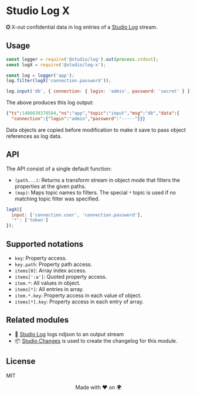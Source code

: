 # Studio Log X

❎ X-out confidential data in log entries of a [Studio Log][1] stream.

## Usage

```js
const logger = require('@studio/log').out(process.stdout);
const logX = require('@studio/log-x');

const log = logger('app');
log.filter(logX('connection.password'));

log.input('db', { connection: { login: 'admin', password: 'secret' } });
```

The above produces this log output:

```json
{"ts":1486630378584,"ns":"app","topic":"input","msg":"db","data":{
  "connection":{"login":"admin","password":"·····"}}}
```

Data objects are copied before modification to make it save to pass object
references as log data.

## API

The API consist of a single default function:

- `(path...)`: Returns a transform stream in object mode that filters the
  properties at the given paths.
- `(map)`: Maps topic names to filters. The special `*` topic is used if no
  matching topic filter was specified.

```js
logX({
  input: ['connection.user', 'connection.password'],
  '*': ['token']
});
```

## Supported notations

- `key`: Property access.
- `key.path`: Property path access.
- `items[0]`: Array index access.
- `items[':a']`: Quoted property access.
- `item.*`: All values in object.
- `items[*]`: All entries in array.
- `item.*.key`: Property access in each value of object.
- `items[*].key`: Property access in each entry of array.

## Related modules

- 👻 [Studio Log][1] logs ndjson to an output stream
- 📦 [Studio Changes][2] is used to create the changelog for this module.

## License

MIT

<div align="center">Made with ❤️ on 🌍</div>

[1]: https://github.com/javascript-studio/studio-log
[2]: https://github.com/javascript-studio/studio-changes
